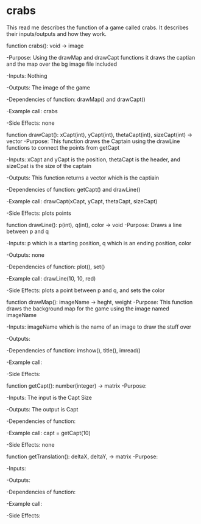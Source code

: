 # crabs

This read me describes the function of a game called crabs. It describes their inputs/outputs and how they work.

function crabs(): void -> image

-Purpose: Using the drawMap and drawCapt functions it draws the captian and the map
over the bg image file included

-Inputs: Nothing

-Outputs: The image of the game

-Dependencies of function: drawMap() and drawCapt()

-Example call: crabs

-Side Effects: none


function drawCapt(): xCapt(int), yCapt(int), thetaCapt(int), sizeCapt(int) -> vector
-Purpose: This function draws the Captain using the drawLine functions to connect the points from getCapt

-Inputs: xCapt and yCapt is the position, thetaCapt is the header, and sizeCpat is the size of the captain

-Outputs: This function returns a vector which is the captiain

-Dependencies of function: getCapt() and drawLine()

-Example call: drawCapt(xCapt, yCapt, thetaCapt, sizeCapt)

-Side Effects: plots points


function drawLine(): p(int), q(int), color -> void
-Purpose: Draws a line between p and q

-Inputs: p which is a starting position, q which is an ending position, color

-Outputs: none

-Dependencies of function: plot(), set()

-Example call: drawLine(10, 10, red)

-Side Effects: plots a point between p and q, and sets the color 


function drawMap(): imageName -> heght, weight
-Purpose: This function draws the background map for the game using the image named imageName

-Inputs: imageName which is the name of an image to draw the stuff over 

-Outputs: 

-Dependencies of function: imshow(), title(), imread()

-Example call: 

-Side Effects:


function getCapt(): number(integer) -> matrix
-Purpose: 

-Inputs: The input is the Capt Size

-Outputs: The output is Capt

-Dependencies of function: 

-Example call: capt = getCapt(10)

-Side Effects: none



function getTranslation(): deltaX, deltaY, -> matrix
-Purpose:

-Inputs:

-Outputs:

-Dependencies of function:

-Example call: 

-Side Effects:

